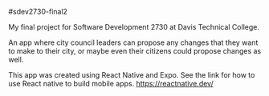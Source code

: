 #sdev2730-final2

My final project for Software Development 2730 at Davis Technical College.

An app where city council leaders can propose any changes that they want to make to their city, or maybe even their citizens could propose changes as well.

This app was created using React Native and Expo. See the link for how to use React native to build mobile apps.
https://reactnative.dev/
